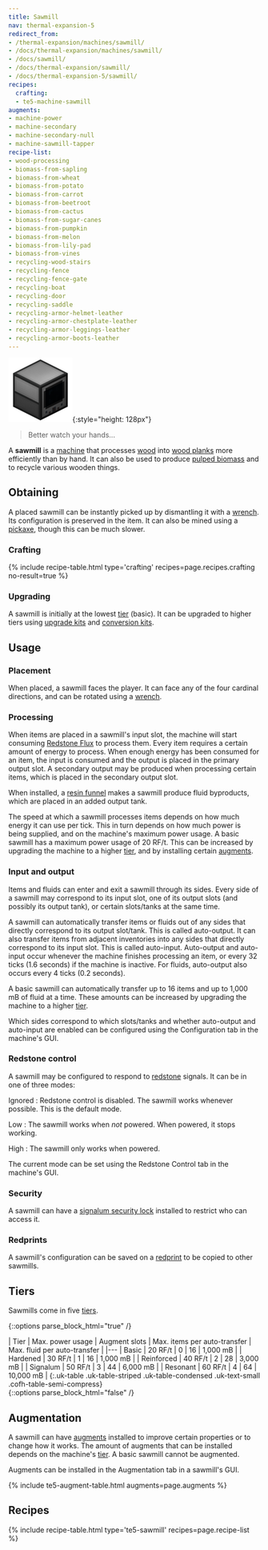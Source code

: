 ```yaml
---
title: Sawmill
nav: thermal-expansion-5
redirect_from:
- /thermal-expansion/machines/sawmill/
- /docs/thermal-expansion/machines/sawmill/
- /docs/sawmill/
- /docs/thermal-expansion/sawmill/
- /docs/thermal-expansion-5/sawmill/
recipes:
  crafting:
  - te5-machine-sawmill
augments:
- machine-power
- machine-secondary
- machine-secondary-null
- machine-sawmill-tapper
recipe-list:
- wood-processing
- biomass-from-sapling
- biomass-from-wheat
- biomass-from-potato
- biomass-from-carrot
- biomass-from-beetroot
- biomass-from-cactus
- biomass-from-sugar-canes
- biomass-from-pumpkin
- biomass-from-melon
- biomass-from-lily-pad
- biomass-from-vines
- recycling-wood-stairs
- recycling-fence
- recycling-fence-gate
- recycling-boat
- recycling-door
- recycling-saddle
- recycling-armor-helmet-leather
- recycling-armor-chestplate-leather
- recycling-armor-leggings-leather
- recycling-armor-boots-leather
---
```


![Sawmill](/assets/images/thermal-expansion-5/sawmill.png){:style="height: 128px"}

> Better watch your hands...


A **sawmill** is a [machine](/docs/1.12/thermal-expansion-5/machines/) that processes
[wood](https://minecraft.gamepedia.com/Wood) into [wood
planks](https://minecraft.gamepedia.com/Wood_Planks) more efficiently than by
hand. It can also be used to produce [pulped
biomass](/docs/1.12/thermal-foundation-2/pulped-biomass/) and to recycle various wooden
things.


Obtaining
---------

A placed sawmill can be instantly picked up by dismantling it with a
[wrench](/docs/1.12/wrenches/). Its configuration is preserved in the item. It can
also be mined using a [pickaxe](https://minecraft.gamepedia.com/Pickaxe), though
this can be much slower.

### Crafting
{% include recipe-table.html type='crafting' recipes=page.recipes.crafting no-result=true %}

### Upgrading
A sawmill is initially at the lowest [tier](#tiers) (basic). It can be upgraded
to higher tiers using [upgrade kits](/docs/1.12/thermal-foundation-2/upgrade-kits/) and [conversion
kits](/docs/1.12/thermal-foundation-2/conversion-kits/).


Usage
-----

### Placement
When placed, a sawmill faces the player. It can face any of the four cardinal
directions, and can be rotated using a [wrench](/docs/1.12/wrenches/).

### Processing
When items are placed in a sawmill's input slot, the machine will start
consuming [Redstone Flux](/docs/redstone-flux/) to process them. Every item
requires a certain amount of energy to process. When enough energy has been
consumed for an item, the input is consumed and the output is placed in the
primary output slot. A secondary output may be produced when processing certain
items, which is placed in the secondary output slot.

When installed, a [resin funnel](/docs/1.12/thermal-expansion-5/augment-resin-funnel/) makes a sawmill
produce fluid byproducts, which are placed in an added output tank.

The speed at which a sawmill processes items depends on how much energy it can
use per tick. This in turn depends on how much power is being supplied, and on
the machine's maximum power usage. A basic sawmill has a maximum power usage of
20 RF/t. This can be increased by upgrading the machine to a higher
[tier](#tiers), and by installing certain [augments](#augmentation).

### Input and output
Items and fluids can enter and exit a sawmill through its sides. Every side of a
sawmill may correspond to its input slot, one of its output slots (and possibly
its output tank), or certain slots/tanks at the same time.

A sawmill can automatically transfer items or fluids out of any sides that
directly correspond to its output slot/tank. This is called auto-output. It can
also transfer items from adjacent inventories into any sides that directly
correspond to its input slot. This is called auto-input. Auto-output and
auto-input occur whenever the machine finishes processing an item, or every 32
ticks (1.6 seconds) if the machine is inactive. For fluids, auto-output also
occurs every 4 ticks (0.2 seconds).

A basic sawmill can automatically transfer up to 16 items and up to 1,000 mB of
fluid at a time. These amounts can be increased by upgrading the machine to a
higher [tier](#tiers).

Which sides correspond to which slots/tanks and whether auto-output and
auto-input are enabled can be configured using the Configuration tab in the
machine's GUI.

### Redstone control
A sawmill may be configured to respond to
[redstone](https://minecraft.gamepedia.com/Redstone) signals. It can be in one
of three modes:

Ignored
: Redstone control is disabled. The sawmill works whenever possible. This is the
default mode.

Low
: The sawmill works when *not* powered. When powered, it stops working.

High
: The sawmill only works when powered.

The current mode can be set using the Redstone Control tab in the machine's GUI.

### Security
A sawmill can have a [signalum security lock](/docs/1.12/thermal-foundation-2/signalum-security-lock/)
installed to restrict who can access it.

### Redprints
A sawmill's configuration can be saved on a [redprint](/docs/1.12/thermal-foundation-2/redprint/) to be
copied to other sawmills.


Tiers
-----

Sawmills come in five [tiers](/docs/1.12/thermal-foundation-2/tiers/).

{::options parse_block_html="true" /}
<div class="uk-overflow-container">
| Tier | Max. power usage | Augment slots | Max. items per auto-transfer | Max. fluid per auto-transfer |
|---
| Basic | 20 RF/t | 0 | 16 | 1,000 mB |
| Hardened | 30 RF/t | 1 | 16 | 1,000 mB |
| Reinforced | 40 RF/t | 2 | 28 | 3,000 mB |
| Signalum | 50 RF/t | 3 | 44 | 6,000 mB |
| Resonant | 60 RF/t | 4 | 64 | 10,000 mB |
{:.uk-table .uk-table-striped .uk-table-condensed .uk-text-small .cofh-table-semi-compress}
</div>
{::options parse_block_html="false" /}


Augmentation
------------

A sawmill can have [augments](/docs/1.12/thermal-expansion-5/augments/) installed to improve certain
properties or to change how it works. The amount of augments that can be
installed depends on the machine's [tier](#tiers). A basic sawmill cannot be
augmented.

Augments can be installed in the Augmentation tab in a sawmill's GUI.

{% include te5-augment-table.html augments=page.augments %}


Recipes
-------

{% include recipe-table.html type='te5-sawmill' recipes=page.recipe-list %}
